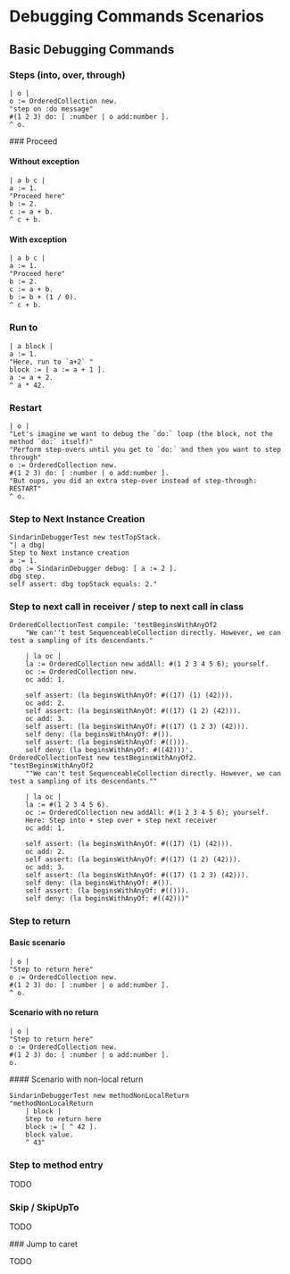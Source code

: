 # Debugging Commands Scenarios

## Basic Debugging Commands

### Steps (into, over, through)

```Smalltalk
| o |
o := OrderedCollection new.
"step on :do message"
#(1 2 3) do: [ :number | o add:number ].
^ o.
```

### Proceed

#### Without exception

```Smalltalk
| a b c |
a := 1.
"Proceed here"
b := 2.
c := a + b.
^ c + b.
```

#### With exception

```Smalltalk
| a b c |
a := 1.
"Proceed here"
b := 2.
c := a + b.
b := b + (1 / 0).
^ c + b.
```


### Run to

```Smalltalk
| a block |
a := 1.
"Here, run to `a+2` "
block := [ a := a + 1 ].
a := a + 2.
^ a * 42.
```

### Restart

```Smalltalk
| o |
"Let's imagine we want to debug the `do:` loop (the block, not the method `do:` itself)"
"Perform step-overs until you get to `do:` and then you want to step through"
o := OrderedCollection new.
#(1 2 3) do: [ :number | o add:number ].
"But oups, you did an extra step-over instead of step-through: RESTART"
^ o.
```

### Step to Next Instance Creation

```Smalltalk
SindarinDebuggerTest new testTopStack.
"| a dbg|
Step to Next instance creation
a := 1.
dbg := SindarinDebugger debug: [ a := 2 ].
dbg step.
self assert: dbg topStack equals: 2."
```

### Step to next call in receiver / step to next call in class

```Smalltalk
OrderedCollectionTest compile: 'testBeginsWithAnyOf2
	"We can''t test SequenceableCollection directly. However, we can test a sampling of its descendants."

	| la oc |
	la := OrderedCollection new addAll: #(1 2 3 4 5 6); yourself.
	oc := OrderedCollection new.
	oc add: 1.

	self assert: (la beginsWithAnyOf: #((17) (1) (42))).
	oc add: 2.
	self assert: (la beginsWithAnyOf: #((17) (1 2) (42))).
	oc add: 3.
	self assert: (la beginsWithAnyOf: #((17) (1 2 3) (42))).
	self deny: (la beginsWithAnyOf: #()).
	self assert: (la beginsWithAnyOf: #(())).
	self deny: (la beginsWithAnyOf: #((42)))'.
OrderedCollectionTest new testBeginsWithAnyOf2.
"testBeginsWithAnyOf2
	""We can't test SequenceableCollection directly. However, we can test a sampling of its descendants.""

	| la oc |
	la := #(1 2 3 4 5 6).
	oc := OrderedCollection new addAll: #(1 2 3 4 5 6); yourself.
	Here: Step into + step over + step next receiver
	oc add: 1.
	
	self assert: (la beginsWithAnyOf: #((17) (1) (42))).
	oc add: 2.
	self assert: (la beginsWithAnyOf: #((17) (1 2) (42))).
	oc add: 3.
	self assert: (la beginsWithAnyOf: #((17) (1 2 3) (42))).
	self deny: (la beginsWithAnyOf: #()).
	self assert: (la beginsWithAnyOf: #(())).
	self deny: (la beginsWithAnyOf: #((42)))"
```

### Step to return

#### Basic scenario

```Smalltalk
| o |
"Step to return here"
o := OrderedCollection new.
#(1 2 3) do: [ :number | o add:number ].
^ o.
```

#### Scenario with no return

```Smalltalk
| o |
"Step to return here"
o := OrderedCollection new.
#(1 2 3) do: [ :number | o add:number ].
o.
```

#### Scenario with non-local return 

```Smalltalk
SindarinDebuggerTest new methodNonLocalReturn 
"methodNonLocalReturn
	| block |
	Step to return here
	block := [ ^ 42 ].
	block value.
	^ 43"
```

### Step to method entry

TODO

### Skip / SkipUpTo

TODO

### Jump to caret

TODO
